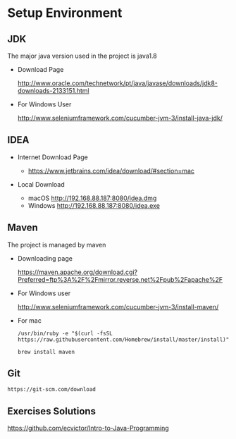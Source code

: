 # Setup Environment

## JDK
The major java version used in the project is java1.8

* Download Page

    http://www.oracle.com/technetwork/pt/java/javase/downloads/jdk8-downloads-2133151.html
* For Windows User
    
    http://www.seleniumframework.com/cucumber-jvm-3/install-java-jdk/

## IDEA 
* Internet Download Page
  * https://www.jetbrains.com/idea/download/#section=mac
* Local Download

  * macOS http://192.168.88.187:8080/idea.dmg
  * Windows http://192.168.88.187:8080/idea.exe
## Maven
The project is managed by maven
* Downloading page

    https://maven.apache.org/download.cgi?Preferred=ftp%3A%2F%2Fmirror.reverse.net%2Fpub%2Fapache%2F
    
* For Windows user

    http://www.seleniumframework.com/cucumber-jvm-3/install-maven/
    
* For mac 

    `/usr/bin/ruby -e "$(curl -fsSL https://raw.githubusercontent.com/Homebrew/install/master/install)"`

    `brew install maven`


## Git

    https://git-scm.com/download

## Exercises Solutions 
https://github.com/ecvictor/Intro-to-Java-Programming